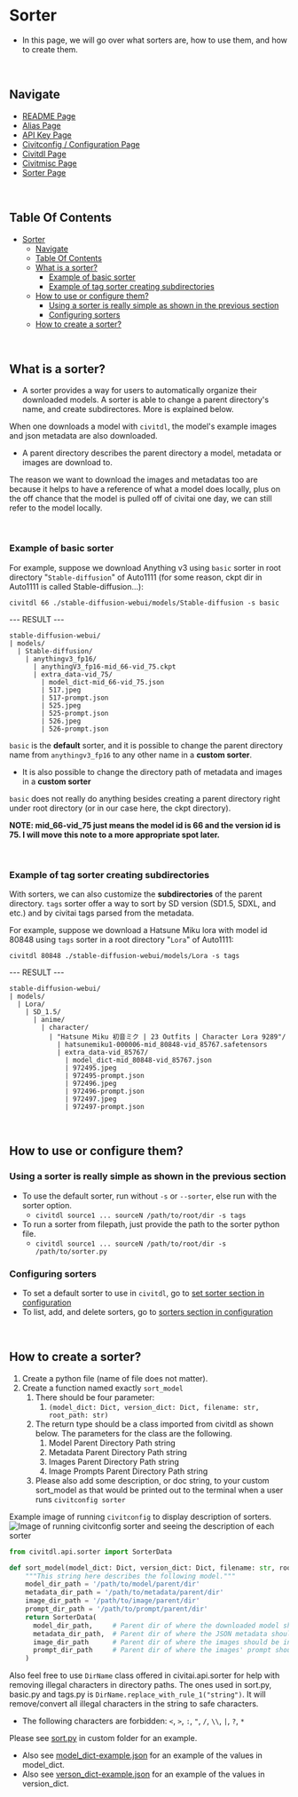 # Sorter
- In this page, we will go over what sorters are, how to use them, and how to create them.

<br/>

## Navigate
- [README Page](/README.md)
- [Alias Page](/doc/alias.md)
- [API Key Page](/doc/api_key.md)
- [Civitconfig / Configuration Page](/doc/civitconfig.md)
- [Civitdl Page](/doc/civitdl.md)
- [Civitmisc Page](/doc/civitmisc.md)
- [Sorter Page](/doc/sorter.md)


<br/>

## Table Of Contents
- [Sorter](#sorter)
  - [Navigate](#navigate)
  - [Table Of Contents](#table-of-contents)
  - [What is a sorter?](#what-is-a-sorter)
    - [Example of basic sorter](#example-of-basic-sorter)
    - [Example of tag sorter creating subdirectories](#example-of-tag-sorter-creating-subdirectories)
  - [How to use or configure them?](#how-to-use-or-configure-them)
    - [Using a sorter is really simple as shown in the previous section](#using-a-sorter-is-really-simple-as-shown-in-the-previous-section)
    - [Configuring sorters](#configuring-sorters)
  - [How to create a sorter?](#how-to-create-a-sorter)

<br/>

## What is a sorter?
- A sorter provides a way for users to automatically organize their downloaded models. A sorter is able to change a parent directory's name, and create subdirectores. More is explained below.

When one downloads a model with `civitdl`, the model's example images and json metadata are also downloaded.
- A parent directory describes the parent directory a model, metadata or images are download to.

The reason we want to download the images and metadatas too are because it helps to have a reference of what a model does locally, plus on the off chance that the model is pulled off of civitai one day, we can still refer to the model locally.

<br/>

### Example of basic sorter 

For example, suppose we download Anything v3 
using `basic` sorter in root directory "`Stable-diffusion`" of Auto1111 
(for some reason, ckpt dir in Auto1111 is called Stable-diffusion...): 

`civitdl 66 ./stable-diffusion-webui/models/Stable-diffusion -s basic`

--- RESULT ---
```
stable-diffusion-webui/
| models/
  | Stable-diffusion/
    | anythingv3_fp16/
      | anythingV3_fp16-mid_66-vid_75.ckpt
      | extra_data-vid_75/
        | model_dict-mid_66-vid_75.json
        | 517.jpeg
        | 517-prompt.json
        | 525.jpeg
        | 525-prompt.json
        | 526.jpeg
        | 526-prompt.json
```

`basic` is the **default** sorter, and it is possible to change the parent directory name from `anythingv3_fp16` to any other name in a **custom sorter**.
- It is also possible to change the directory path of metadata and images in a **custom sorter**

`basic` does not really do anything besides creating a parent directory right under root directory (or in our case here, the ckpt directory).

**NOTE: mid_66-vid_75 just means the model id is 66 and the version id is 75. I will move this note to a more appropriate spot later.**

<br/>

### Example of tag sorter creating subdirectories

With sorters, we can also customize the **subdirectories** of the parent directory. `tags` sorter offer a way to sort by SD version (SD1.5, SDXL, and etc.) and by civitai tags parsed from the metadata.

For example, suppose we download a Hatsune Miku lora with model id 80848
using `tags` sorter in a root directory "`Lora`" of Auto1111:

`civitdl 80848 ./stable-diffusion-webui/models/Lora -s tags`

--- RESULT ---
```
stable-diffusion-webui/
| models/
  | Lora/
    | SD_1.5/
      | anime/
        | character/
          | "Hatsune Miku 初音ミク | 23 Outfits | Character Lora 9289"/
            | hatsunemiku1-000006-mid_80848-vid_85767.safetensors
            | extra_data-vid_85767/
              | model_dict-mid_80848-vid_85767.json
              | 972495.jpeg
              | 972495-prompt.json
              | 972496.jpeg
              | 972496-prompt.json
              | 972497.jpeg
              | 972497-prompt.json
```



<br/>

## How to use or configure them?

### Using a sorter is really simple as shown in the previous section
- To use the default sorter, run without `-s` or `--sorter`, else run with the sorter option.
  - `civitdl source1 ... sourceN /path/to/root/dir -s tags`
- To run a sorter from filepath, just provide the path to the sorter python file.
  - `civitdl source1 ... sourceN /path/to/root/dir -s /path/to/sorter.py`



### Configuring sorters
- To set a default sorter to use in `civitdl`, go to [set sorter section in configuration](./configuration.md#set-sorter)
- To list, add, and delete sorters, go to [sorters section in configuration](./configuration.md#sorters)

<br/>

## How to create a sorter?

1. Create a python file (name of file does not matter).
2. Create a function named exactly `sort_model`
   1. There should be four parameter:
      1. `(model_dict: Dict, version_dict: Dict, filename: str, root_path: str)`
   2. The return type should be a class imported from civitdl as shown below. The parameters for the class are the following.
      1. Model Parent Directory Path string
      2. Metadata Parent Directory Path string
      3. Images Parent Directory Path string
      4. Image Prompts Parent Directory Path string
   3. Please also add some description, or doc string, to your custom sort_model as that would be printed out to the terminal when a user runs `civitconfig sorter`

Example image of running `civitconfig` to display description of sorters.
![Image of running civitconfig sorter and seeing the description of each sorter](./images/sorter/printing-out-available-sorters.png)

```python
from civitdl.api.sorter import SorterData

def sort_model(model_dict: Dict, version_dict: Dict, filename: str, root_path: str):
    """This string here describes the following model."""
    model_dir_path = '/path/to/model/parent/dir'
    metadata_dir_path = '/path/to/metadata/parent/dir'
    image_dir_path = '/path/to/image/parent/dir'
    prompt_dir_path = '/path/to/prompt/parent/dir'
    return SorterData(
      model_dir_path,     # Parent dir of where the downloaded model should be in
      metadata_dir_path,  # Parent dir of where the JSON metadata should be in
      image_dir_path      # Parent dir of where the images should be in
      prompt_dir_path     # Parent dir of where the images' prompt should be in
    )
```

Also feel free to use `DirName` class offered in civitai.api.sorter for help with removing illegal characters in directory paths. The ones used in sort.py, basic.py and tags.py is `DirName.replace_with_rule_1("string")`. It will remove/convert all illegal characters in the string to safe characters.
- The following characters are forbidden: `<`, `>`, `:`, `"`, `/`, `\\`, `|`, `?`, `*`

Please see [sort.py](/custom/sort.py) in custom folder for an example.
- Also see [model_dict-example.json](/custom/model_dict-example.json) for an example of the values in model_dict.
- Also see [verson_dict-example.json](/custom/version_dict-example.json) for an example of the values in version_dict.


